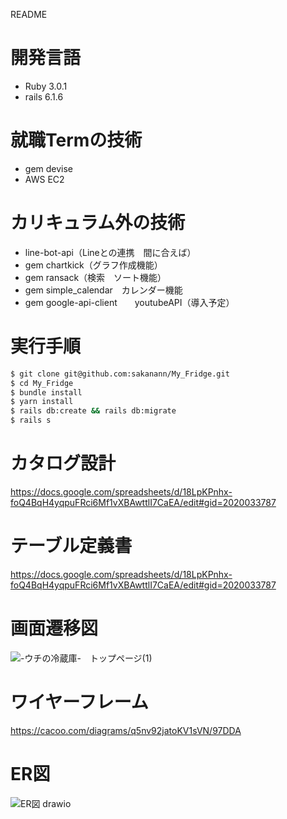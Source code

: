 README

# 開発言語
- Ruby 3.0.1
- rails 6.1.6
# 就職Termの技術

- gem devise
- AWS EC2
# カリキュラム外の技術

- line-bot-api（Lineとの連携　間に合えば）
- gem chartkick（グラフ作成機能）
- gem ransack（検索　ソート機能）
- gem simple_calendar　カレンダー機能
- gem google-api-client　　youtubeAPI（導入予定）
# 実行手順

``` bash
$ git clone git@github.com:sakanann/My_Fridge.git
$ cd My_Fridge
$ bundle install
$ yarn install
$ rails db:create && rails db:migrate
$ rails s
```
# カタログ設計

https://docs.google.com/spreadsheets/d/18LpKPnhx-foQ4BqH4yqpuFRci6Mf1vXBAwttlI7CaEA/edit#gid=2020033787

# テーブル定義書

https://docs.google.com/spreadsheets/d/18LpKPnhx-foQ4BqH4yqpuFRci6Mf1vXBAwttlI7CaEA/edit#gid=2020033787

# 画面遷移図
![-ウチの冷蔵庫-　トップページ(1)](https://user-images.githubusercontent.com/115099788/218136573-a918a1e5-a4c9-4d81-ba9f-19201ce1b9d5.png)

# ワイヤーフレーム

https://cacoo.com/diagrams/q5nv92jatoKV1sVN/97DDA

# ER図

![ER図 drawio](https://user-images.githubusercontent.com/115099788/218253683-51e8d008-bdc2-4cef-bfd1-ad4785d40439.png)
